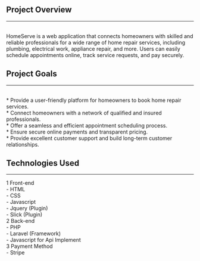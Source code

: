 ## Project Overview
<hr></hr>
<br>
HomeServe is a web application that connects homeowners with skilled and reliable professionals for a wide range of home repair services, including plumbing, electrical work, appliance repair, and more. Users can easily schedule appointments online, track service requests, and pay securely.

## Project Goals
<hr></hr>
<br>
* Provide a user-friendly platform for homeowners to book home repair services.<br>
* Connect homeowners with a network of qualified and insured professionals.<br>
* Offer a seamless and efficient appointment scheduling process.<br>
* Ensure secure online payments and transparent pricing.<br>
* Provide excellent customer support and build long-term customer relationships.<br>

## Technologies Used
<hr></hr>

1 Front-end<br>
	- HTML<br>
	- CSS<br>
	- Javascript<br>
	- Jquery (Plugin)<br>
	- Slick (Plugin)<br>
2 Back-end<br>
	- PHP<br>
	- Laravel (Framework)<br>
	- Javascript for Api Implement<br>
3 Payment Method<br>
	- Stripe<br>
<br>

